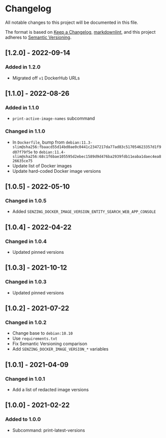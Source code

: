 # Changelog

All notable changes to this project will be documented in this file.

The format is based on [Keep a Changelog](https://keepachangelog.com/en/1.0.0/),
[markdownlint](https://dlaa.me/markdownlint/),
and this project adheres to [Semantic Versioning](https://semver.org/spec/v2.0.0.html).

## [1.2.0] - 2022-09-14

### Added in 1.2.0

- Migrated off `v1` DockerHub URLs

## [1.1.0] - 2022-08-26

### Added in 1.1.0

- `print-active-image-names` subcommand

### Changed in 1.1.0

- In `Dockerfile`, bump from `debian:11.3-slim@sha256:fbaacd55d14bd0ae0c0441c2347217da77ad83c517054623357d1f9d07f79f5e` to `debian:11.4-slim@sha256:68c1f6bae105595d2ebec1589d9d476ba2939fdb11eaba1daec4ea826635ce75`
- Update list of Docker images
- Update hard-coded Docker image versions

## [1.0.5] - 2022-05-10

### Changed in 1.0.5

- Added `SENZING_DOCKER_IMAGE_VERSION_ENTITY_SEARCH_WEB_APP_CONSOLE`

## [1.0.4] - 2022-04-22

### Changed in 1.0.4

- Updated pinned versions

## [1.0.3] - 2021-10-12

### Changed in 1.0.3

- Updated pinned versions

## [1.0.2] - 2021-07-22

### Changed in 1.0.2

- Change base to `debian:10.10`
- Use `requirements.txt`
- Fix Semantic Versioning comparison
- Add `SENZING_DOCKER_IMAGE_VERSION_*` variables

## [1.0.1] - 2021-04-09

### Changed in 1.0.1

- Add a list of redacted image versions

## [1.0.0] - 2021-02-22

### Added to 1.0.0

- Subcommand: print-latest-versions
